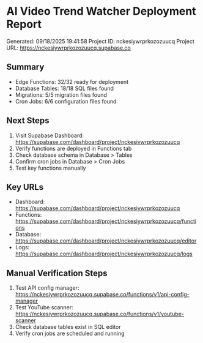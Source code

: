 # AI Video Trend Watcher Deployment Report
Generated: 09/18/2025 19:41:58
Project ID: nckesiywrprkozozuucq
Project URL: https://nckesiywrprkozozuucq.supabase.co

## Summary
- Edge Functions: 32/32 ready for deployment
- Database Tables: 18/18 SQL files found
- Migrations: 5/5 migration files found
- Cron Jobs: 6/6 configuration files found

## Next Steps
1. Visit Supabase Dashboard: https://supabase.com/dashboard/project/nckesiywrprkozozuucq
2. Verify functions are deployed in Functions tab
3. Check database schema in Database > Tables
4. Confirm cron jobs in Database > Cron Jobs
5. Test key functions manually

## Key URLs
- Dashboard: https://supabase.com/dashboard/project/nckesiywrprkozozuucq
- Functions: https://supabase.com/dashboard/project/nckesiywrprkozozuucq/functions
- Database: https://supabase.com/dashboard/project/nckesiywrprkozozuucq/editor
- Logs: https://supabase.com/dashboard/project/nckesiywrprkozozuucq/logs

## Manual Verification Steps
1. Test API config manager: https://nckesiywrprkozozuucq.supabase.co/functions/v1/api-config-manager
2. Test YouTube scanner: https://nckesiywrprkozozuucq.supabase.co/functions/v1/youtube-scanner
3. Check database tables exist in SQL editor
4. Verify cron jobs are scheduled and running

